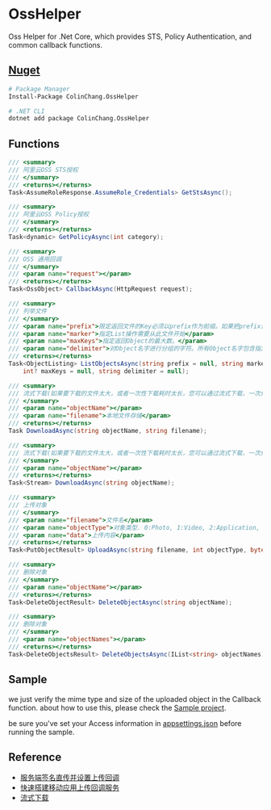 # OssHelper
Oss Helper for .Net Core, which provides STS, Policy Authentication, and common callback functions.

## [Nuget](https://www.nuget.org/packages/ColinChang.OssHelper)
```bash
# Package Manager
Install-Package ColinChang.OssHelper

# .NET CLI
dotnet add package ColinChang.OssHelper
```

## Functions
```csharp
/// <summary>
/// 阿里云OSS STS授权
/// </summary>
/// <returns></returns>
Task<AssumeRoleResponse.AssumeRole_Credentials> GetStsAsync();

/// <summary>
/// 阿里云OSS Policy授权
/// </summary>
/// <returns></returns>
Task<dynamic> GetPolicyAsync(int category);

/// <summary>
/// OSS 通用回调
/// </summary>
/// <param name="request"></param>
/// <returns></returns>
Task<OssObject> CallbackAsync(HttpRequest request);

/// <summary>
/// 列举文件
/// </summary>
/// <param name="prefix">限定返回文件的Key必须以prefix作为前缀。如果把prefix设为某个文件夹名，则列举以此prefix开头的文件，即该文件夹下递归的所有文件和子文件夹。如果把prefix设为某个文件夹名，则列举以此prefix开头的文件，即该文件夹下递归的所有文件和子文件夹。</param>
/// <param name="marker">指定List操作需要从此文件开始</param>
/// <param name="maxKeys">指定返回Object的最大数。</param>
/// <param name="delimiter">对Object名字进行分组的字符。所有Object名字包含指定的前缀，第一次出现delimiter字符之间的Object作为一组元素</param>
/// <returns></returns>
Task<ObjectListing> ListObjectsAsync(string prefix = null, string marker = null,
    int? maxKeys = null, string delimiter = null);

/// <summary>
/// 流式下载(如果要下载的文件太大，或者一次性下载耗时太长，您可以通过流式下载，一次处理部分内容，直到完成文件的下载)
/// </summary>
/// <param name="objectName"></param>
/// <param name="filename">本地文件存储</param>
/// <returns></returns>
Task DownloadAsync(string objectName, string filename);

/// <summary>
/// 流式下载(如果要下载的文件太大，或者一次性下载耗时太长，您可以通过流式下载，一次处理部分内容，直到完成文件的下载)
/// </summary>
/// <param name="objectName"></param>
/// <returns></returns>
Task<Stream> DownloadAsync(string objectName);

/// <summary>
/// 上传对象
/// </summary>
/// <param name="filename">文件名</param>
/// <param name="objectType">对象类型. 0:Photo, 1:Video, 2:Application, 3:Other</param>
/// <param name="data">上传内容</param>
/// <returns></returns>
Task<PutObjectResult> UploadAsync(string filename, int objectType, byte[] data);

/// <summary>
/// 删除对象
/// </summary>
/// <param name="objectName"></param>
/// <returns></returns>
Task<DeleteObjectResult> DeleteObjectAsync(string objectName);

/// <summary>
/// 删除对象
/// </summary>
/// <param name="objectNames"></param>
/// <returns></returns>
Task<DeleteObjectsResult> DeleteObjectsAsync(IList<string> objectNames);
```

## Sample
we just verify the mime type and size of the uploaded object in the Callback function. about how to use this, please check the [Sample project](https://github.com/colin-chang/OssHelper/tree/main/ColinChang.OssHelper.WebSample).

be sure you've set your Access information in [appsettings.json](https://github.com/colin-chang/OssHelper/blob/main/ColinChang.OssHelper.WebSample/appsettings.json) before running the sample.

## Reference
* [服务端签名直传并设置上传回调](https://help.aliyun.com/document_detail/31927.html?spm=a2c4g.11174283.6.1714.6b0c7da2d7aCJy)
* [快速搭建移动应用上传回调服务](https://help.aliyun.com/document_detail/31922.html?spm=a2c4g.11186623.6.1717.4b016aefO4mo7S)
* [流式下载](https://help.aliyun.com/document_detail/91748.html?spm=a2c4g.11186623.2.7.5aa71c78ao0Bos#concept-91748-zh)